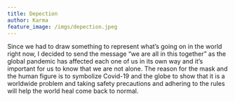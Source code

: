 ```yaml
---
title: Depection
author: Karma
feature_image: /imgs/depection.jpeg
---
```


Since we had to draw something to represent what’s going on in the world right now, I decided to send the message “we are all in this together” as the global pandemic has affected each one of us in its own way and it’s important for us to know that we are not alone. The reason for the mask and the human figure is to symbolize Covid-19 and the globe to show that it is a worldwide problem and taking safety precautions and adhering to the rules will help the world heal come back to normal.